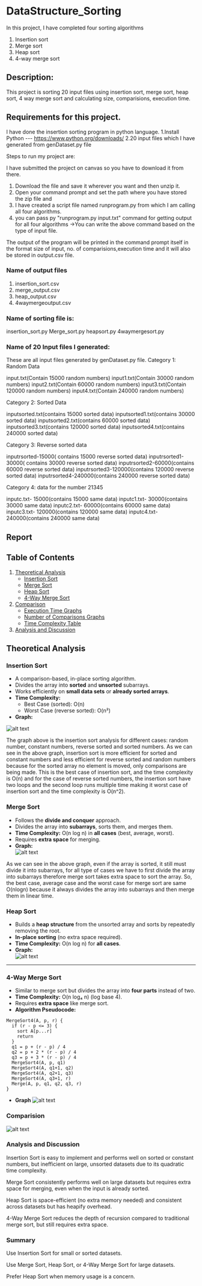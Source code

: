 # DataStructure_Sorting

In this project, I have completed four sorting algorithms
1. Insertion sort
2. Merge sort 
3. Heap sort
4. 4-way merge sort

## Description: 
This project is sorting 20 input files using insertion sort, merge sort, heap sort, 4 way merge sort and calculating size, comparisions, execution time.

## Requirements for this project.

I have done the insertion sorting program in python language.
1.Install Python --- https://www.python.org/downloads/
2.20 input files which I have generated from genDataset.py file
                     

Steps to run my project are:

I have submitted the project on canvas so you have to download it from there.
1. Download the file and save it wherever you want and then unzip it.
2. Open your command prompt and set the path where you have stored the zip file and
3. I have created a script file named runprogram.py from which I am calling all four algorithms.
4. you can pass py "runprogram.py input.txt" command for getting output for all four algorithms
->You can write the above command based on the type of input file.

The output of the program will be printed in the command prompt itself in the format size of input, no. of comparisions,execution time and it will also be stored in output.csv file.

### Name of output files
1. insertion_sort.csv
2. merge_output.csv
3. heap_output.csv
4. 4waymergeoutput.csv

### Name of sorting file is:
insertion_sort.py
Merge_sort.py
heapsort.py
4waymergesort.py

### Name of 20 Input files I generated:
These are all input files generated by genDataset.py file.
Category 1: Random Data

input.txt(Contain  15000 random numbers)
input1.txt(Contain 30000 random numbers)
input2.txt(Contain 60000 random numbers)
input3.txt(Contain 120000 random numbers)
input4.txt(Contain 240000 random numbers)

Category 2: Sorted Data

inputsorted.txt(contains  15000 sorted data)
inputsorted1.txt(contains 30000 sorted data)
inputsorted2.txt(contains 60000 sorted data)
inputsorted3.txt(contains 120000 sorted data)
inputsorted4.txt(contains 240000 sorted data)


Category 3: Reverse sorted data

inputrsorted-15000( contains  15000 reverse sorted data)
inputrsorted1-30000( contains 30000 reverse sorted data)
inputrsorted2-60000(contains  60000 reverse sorted data)
inputrsorted3-120000(contains 120000 reverse sorted data)
inputrsorted4-240000(contains 240000 reverse sorted data)

Category 4: data for the number 21345

inputc.txt- 15000(contains 15000 same data)
inputc1.txt- 30000(contains 30000 same data)
inputc2.txt- 60000(contains 60000 same data)
inputc3.txt- 120000(contains 120000 same data)
inputc4.txt- 240000(contains 240000 same data)

## Report

## Table of Contents

1. [Theoretical Analysis](#theoretical-analysis)  
    - [Insertion Sort](#insertion-sort)  
    - [Merge Sort](#merge-sort)  
    - [Heap Sort](#heap-sort)  
    - [4-Way Merge Sort](#4-way-merge-sort)  
2. [Comparison](#comparison)  
    - [Execution Time Graphs](#execution-time-graphs)  
    - [Number of Comparisons Graphs](#number-of-comparisons-graphs)  
    - [Time Complexity Table](#time-complexity-table)  
3. [Analysis and Discussion](#analysis-and-discussion)  

## Theoretical Analysis

### Insertion Sort

- A comparison-based, in-place sorting algorithm.  
- Divides the array into **sorted** and **unsorted** subarrays.  
- Works efficiently on **small data sets** or **already sorted arrays**.  
- **Time Complexity:**
  - Best Case (sorted): O(n)
  - Worst Case (reverse sorted): O(n²)
- **Graph:**  

![alt text](image.png)

The graph above is the insertion sort analysis for different cases: random number, constant numbers, reverse sorted and sorted numbers. As we can see in the above graph, insertion sort is more efficient for sorted and constant numbers and less efficient for reverse sorted and random numbers because for the sorted array no element is moved, only comparisons are being made. This is the best case of insertion sort, and the time complexity is O(n) and for the case of reverse sorted numbers, the insertion sort have two loops and the second loop runs multiple time making it worst case of insertion sort and the time complexity is O(n^2).

### Merge Sort

- Follows the **divide and conquer** approach.  
- Divides the array into **subarrays**, sorts them, and merges them.  
- **Time Complexity:** O(n log n) in **all cases** (best, average, worst).  
- Requires **extra space** for merging.  
- **Graph:**  
![alt text](image-1.png)

As we can see in the above graph, even if the array is sorted, it still must divide it into subarrays, for all type of cases we have to first divide the array into subarrays therefore merge sort takes extra space to sort the array.
So, the best case, average case and the worst case for merge sort are same O(nlogn) because it always divides the array into subarrays and then merge them in linear time.

### Heap Sort

- Builds a **heap structure** from the unsorted array and sorts by repeatedly removing the root.  
- **In-place sorting** (no extra space required).  
- **Time Complexity:** O(n log n) for **all cases**.  
- **Graph:**  
![alt text](image-2.png)

---

### 4-Way Merge Sort

- Similar to merge sort but divides the array into **four parts** instead of two.  
- **Time Complexity:** O(n log₄ n) (log base 4).  
- Requires **extra space** like merge sort.  
- **Algorithm Pseudocode:**

```text
MergeSort4(A, p, r) {
  if (r - p <= 3) {
    sort A[p...r]
    return
  }
  q1 = p + (r - p) / 4
  q2 = p + 2 * (r - p) / 4
  q3 = p + 3 * (r - p) / 4
  MergeSort4(A, p, q1)
  MergeSort4(A, q1+1, q2)
  MergeSort4(A, q2+1, q3)
  MergeSort4(A, q3+1, r)
  Merge(A, p, q1, q2, q3, r)
}
```
- **Graph**
![alt text](image-3.png)

### Comparision 

![alt text](image-4.png)

### Analysis and Discussion
Insertion Sort is easy to implement and performs well on sorted or constant numbers, but inefficient on large, unsorted datasets due to its quadratic time complexity.

Merge Sort consistently performs well on large datasets but requires extra space for merging, even when the input is already sorted.

Heap Sort is space-efficient (no extra memory needed) and consistent across datasets but has heapify overhead.

4-Way Merge Sort reduces the depth of recursion compared to traditional merge sort, but still requires extra space.

### Summary
Use Insertion Sort for small or sorted datasets.

Use Merge Sort, Heap Sort, or 4-Way Merge Sort for large datasets.

Prefer Heap Sort when memory usage is a concern.

